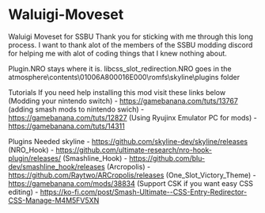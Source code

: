 # Waluigi-Moveset
Waluigi Moveset for SSBU
Thank you for sticking with me through this long process. I want to thank alot of the members of the SSBU modding discord for helping me with alot of coding things that I knew nothing about.

Plugin.NRO stays where it is.
libcss_slot_redirection.NRO goes in the atmosphere\contents\01006A800016E000\romfs\skyline\plugins folder

Tutorials
If you need help installing this mod visit these links below
(Modding your nintendo switch) - https://gamebanana.com/tuts/13767 
(adding smash mods to nintendo swich) - https://gamebanana.com/tuts/12827
(Using Ryujinx Emulator PC for mods) - https://gamebanana.com/tuts/14311


Plugins Needed
skyline - https://github.com/skyline-dev/skyline/releases
(NRO_Hook) - https://github.com/ultimate-research/nro-hook-plugin/releases/
(Smashline_Hook) - https://github.com/blu-dev/smashline_hook/releases
(Arcropolis) - https://github.com/Raytwo/ARCropolis/releases
(One_Slot_Victory_Theme) - https://gamebanana.com/mods/38834
(Support CSK if you want easy CSS editing) - https://ko-fi.com/post/Smash-Ultimate--CSS-Entry-Redirector-CSS-Manage-M4M5FV5XN


